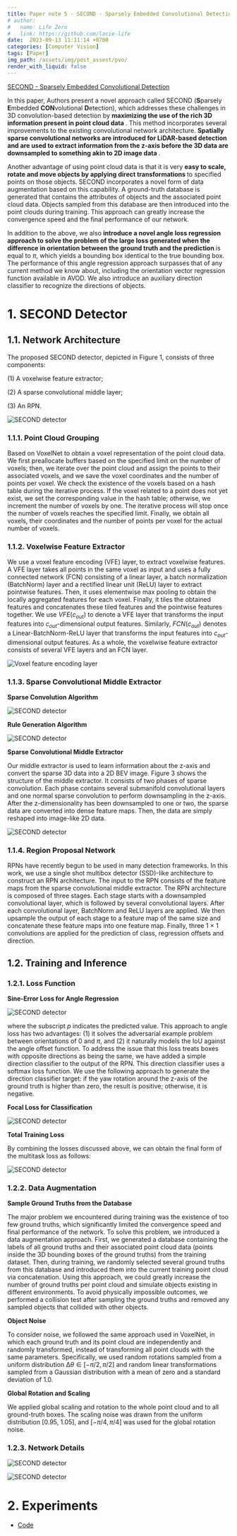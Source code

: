 ```yaml
---
title: Paper note 5 - SECOND - Sparsely Embedded Convolutional Detection
# author:
#   name: Life Zero
#   link: https://github.com/lacie-life
date:  2023-09-13 11:11:14 +0700
categories: [Computer Vision]
tags: [Paper]
img_path: /assets/img/post_assest/pvo/
render_with_liquid: false
---
```


[SECOND - Sparsely Embedded Convolutional Detection](https://www.mdpi.com/1424-8220/18/10/3337)

In this paper, Authors present a novel approach
called SECOND (<b>S</b>parsely <b>E</b>mbedded <b>CON</b>volutional <b>D</b>etection), which addresses these challenges
in 3D convolution-based detection by <b> maximizing the use of the rich 3D information present in
point cloud data </b>. This method incorporates several improvements to the existing convolutional
network architecture. <b> Spatially sparse convolutional networks are introduced for LiDAR-based
detection and are used to extract information from the z-axis before the 3D data are downsampled to
something akin to 2D image data </b>.

Another advantage of using point cloud data is that it is very <b> easy to scale, rotate and move
objects by applying direct transformations </b> to specified points on those objects. SECOND incorporates
a novel form of data augmentation based on this capability. A ground-truth database is generated
that contains the attributes of objects and the associated point cloud data. Objects sampled from this
database are then introduced into the point clouds during training. This approach can greatly increase
the convergence speed and the final performance of our network.

In addition to the above, we also <b> introduce a novel angle loss regression approach to solve the
problem of the large loss generated when the difference in orientation between the ground truth
and the prediction </b> is equal to $π$, which yields a bounding box identical to the true bounding box.
The performance of this angle regression approach surpasses that of any current method we know
about, including the orientation vector regression function available in AVOD. We also introduce
an auxiliary direction classifier to recognize the directions of objects.

# 1. SECOND Detector

## 1.1. Network Architecture

The proposed SECOND detector, depicted in Figure 1, consists of three components:

(1) A voxelwise feature extractor; 

(2) A sparse convolutional middle layer; 

(3) An RPN.

![SECOND detector](https://github.com/lacie-life/lacie-life.github.io/blob/main/assets/img/post_assest/paper-note-5-1.png?raw=true)

### 1.1.1. Point Cloud Grouping

Based on VoxelNet to obtain a voxel representation of the point cloud data. We first preallocate buffers based on the specified limit on the number of voxels;
then, we iterate over the point cloud and assign the points to their associated voxels, and we save the voxel coordinates and the number of points per voxel. We check the existence of the voxels based
on a hash table during the iterative process. If the voxel related to a point does not yet exist, we set
the corresponding value in the hash table; otherwise, we increment the number of voxels by one.
The iterative process will stop once the number of voxels reaches the specified limit. Finally, we obtain
all voxels, their coordinates and the number of points per voxel for the actual number of voxels. 

### 1.1.2. Voxelwise Feature Extractor

We use a voxel feature encoding (VFE) layer, to extract voxelwise features.
A VFE layer takes all points in the same voxel as input and uses a fully connected network (FCN)
consisting of a linear layer, a batch normalization (BatchNorm) layer and a rectified linear unit (ReLU)
layer to extract pointwise features. Then, it uses elementwise max pooling to obtain the locally
aggregated features for each voxel. Finally, it tiles the obtained features and concatenates these
tiled features and the pointwise features together. We use $VFE(c_{out})$ to denote a VFE layer that
transforms the input features into $c_{out}$-dimensional output features. Similarly, $FCN(c_{out})$ denotes
a Linear-BatchNorm-ReLU layer that transforms the input features into $c_{out}$-dimensional output
features. As a whole, the voxelwise feature extractor consists of several VFE layers and an FCN layer.

![Voxel feature encoding layer](https://github.com/lacie-life/lacie-life.github.io/blob/main/assets/img/post_assest/paper-note-4-2.png?raw=true)

### 1.1.3. Sparse Convolutional Middle Extractor

<b> Sparse Convolution Algorithm </b>

![SECOND detector](https://github.com/lacie-life/lacie-life.github.io/blob/main/assets/img/post_assest/paper-note-5-2.png?raw=true)


<b> Rule Generation Algorithm </b>

![SECOND detector](https://github.com/lacie-life/lacie-life.github.io/blob/main/assets/img/post_assest/paper-note-5-3.png?raw=true)


<b> Sparse Convolutional Middle Extractor </b>

Our middle extractor is used to learn information about the z-axis and convert the sparse 3D
data into a 2D BEV image. Figure 3 shows the structure of the middle extractor. It consists of two
phases of sparse convolution. Each phase contains several submanifold convolutional layers and one
normal sparse convolution to perform downsampling in the z-axis. After the z-dimensionality has been
downsampled to one or two, the sparse data are converted into dense feature maps. Then, the data are
simply reshaped into image-like 2D data.

![SECOND detector](https://github.com/lacie-life/lacie-life.github.io/blob/main/assets/img/post_assest/paper-note-5-4.png?raw=true)

### 1.1.4. Region Proposal Network

RPNs have recently begun to be used in many detection frameworks. In this work, we use
a single shot multibox detector (SSD)-like architecture to construct an RPN architecture. The input
to the RPN consists of the feature maps from the sparse convolutional middle extractor. The RPN
architecture is composed of three stages. Each stage starts with a downsampled convolutional layer,
which is followed by several convolutional layers. After each convolutional layer, BatchNorm and
ReLU layers are applied. We then upsample the output of each stage to a feature map of the same size
and concatenate these feature maps into one feature map. Finally, three 1 × 1 convolutions are applied
for the prediction of class, regression offsets and direction.

## 1.2. Training and Inference

### 1.2.1. Loss Function

<b> Sine-Error Loss for Angle Regression </b>

![SECOND detector](https://github.com/lacie-life/lacie-life.github.io/blob/main/assets/img/post_assest/paper-note-5-5.png?raw=true)

where the subscript $p$ indicates the predicted value. This approach to angle loss has two advantages:
(1) it solves the adversarial example problem between orientations of 0 and $π$, and (2) it naturally
models the IoU against the angle offset function. To address the issue that this loss treats boxes with
opposite directions as being the same, we have added a simple direction classifier to the output of the
RPN. This direction classifier uses a softmax loss function. We use the following approach to generate
the direction classifier target: if the yaw rotation around the z-axis of the ground truth is higher than
zero, the result is positive; otherwise, it is negative.

<b> Focal Loss for Classification </b>

![SECOND detector](https://github.com/lacie-life/lacie-life.github.io/blob/main/assets/img/post_assest/paper-note-5-6.png?raw=true)

<b> Total Training Loss </b>

By combining the losses discussed above, we can obtain the final form of the multitask loss
as follows:

![SECOND detector](https://github.com/lacie-life/lacie-life.github.io/blob/main/assets/img/post_assest/paper-note-5-7.png?raw=true)

### 1.2.2. Data Augmentation


<b> Sample Ground Truths from the Database </b>

The major problem we encountered during training was the existence of too few ground truths,
which significantly limited the convergence speed and final performance of the network. To solve this
problem, we introduced a data augmentation approach. First, we generated a database containing
the labels of all ground truths and their associated point cloud data (points inside the 3D bounding
boxes of the ground truths) from the training dataset. Then, during training, we randomly selected
several ground truths from this database and introduced them into the current training point cloud
via concatenation. Using this approach, we could greatly increase the number of ground truths per
point cloud and simulate objects existing in different environments. To avoid physically impossible
outcomes, we performed a collision test after sampling the ground truths and removed any sampled
objects that collided with other objects.


<b> Object Noise </b>

To consider noise, we followed the same approach used in VoxelNet, in which each ground
truth and its point cloud are independently and randomly transformed, instead of transforming
all point clouds with the same parameters. Specifically, we used random rotations sampled from
a uniform distribution $∆θ ∈ [−π/2, π/2]$ and random linear transformations sampled from a Gaussian
distribution with a mean of zero and a standard deviation of 1.0.

<b> Global Rotation and Scaling </b>

We applied global scaling and rotation to the whole point cloud and to all ground-truth boxes.
The scaling noise was drawn from the uniform distribution [0.95, 1.05], and $[−π/4, π/4]$ was used for
the global rotation noise.

### 1.2.3. Network Details

![SECOND detector](https://github.com/lacie-life/lacie-life.github.io/blob/main/assets/img/post_assest/paper-note-5-9.png?raw=true)

![SECOND detector](https://github.com/lacie-life/lacie-life.github.io/blob/main/assets/img/post_assest/paper-note-5-8.png?raw=true)

# 2. Experiments

- [Code](https://github.com/traveller59/second.pytorch)





























